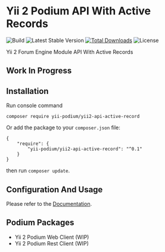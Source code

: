 # Yii 2 Podium API With Active Records

![Build](https://github.com/yii-podium/yii2-api-active-record/workflows/Tests/badge.svg)
![Latest Stable Version](https://img.shields.io/packagist/v/yii-podium/yii2-api-active-record.svg)
[![Total Downloads](https://img.shields.io/packagist/dt/yii-podium/yii2-api-active-record.svg)](https://packagist.org/packages/yii-podium/yii2-api-active-record)
![License](https://img.shields.io/packagist/l/yii-podium/yii2-api-active-record.svg)

Yii 2 Forum Engine Module API With Active Records

## Work In Progress

## Installation

Run console command

```
composer require yii-podium/yii2-api-active-record
```

Or add the package to your `composer.json` file:

```
{
    "require": {
        "yii-podium/yii2-api-active-record": "^0.1"
    }
}
```

then run `composer update`.

## Configuration And Usage

Please refer to the [Documentation](https://github.com/yii-podium/yii2-api-active-record/blob/master/docs/).

## Podium Packages

- Yii 2 Podium Web Client (WIP)
- Yii 2 Podium Rest Client (WIP)
